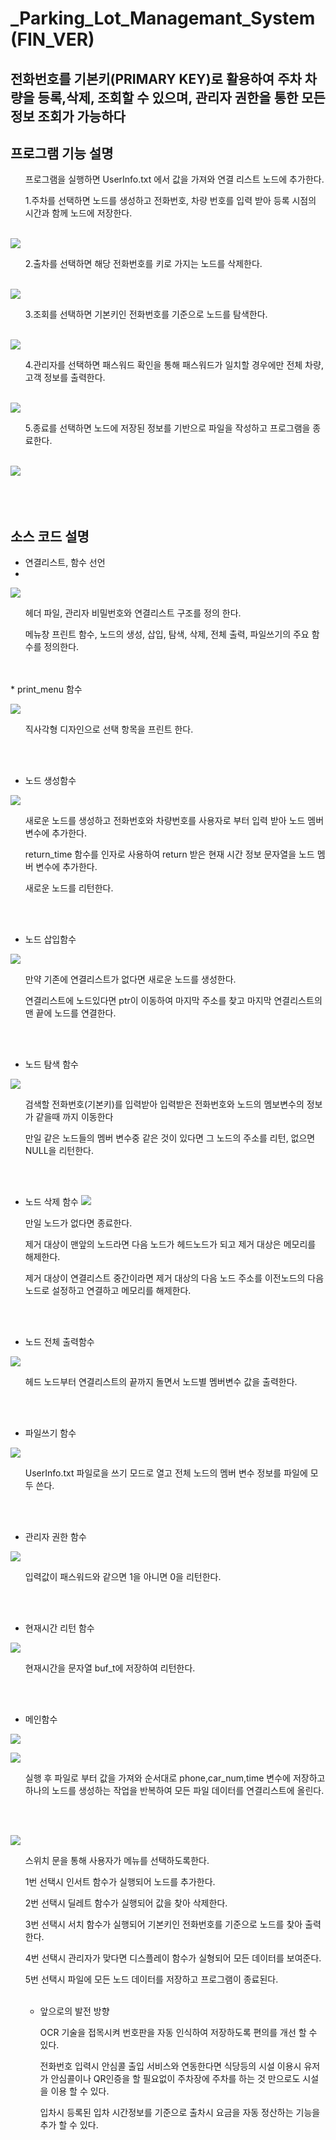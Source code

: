 # _Parking_Lot_Managemant_System (FIN_VER)

## 전화번호를 기본키(PRIMARY KEY)로 활용하여 주차 차량을 등록,삭제, 조회할 수 있으며, 관리자 권한을 통한 모든 정보 조회가 가능하다

## 프로그램 기능 설명 

<ul> 프로그램을 실행하면 UserInfo.txt 에서 값을 가져와 연결 리스트 노드에 추가한다. </ul>


<ol> 1.주차를 선택하면 노드를 생성하고 전화번호, 차량 번호를 입력 받아 등록 시점의 시간과 함께 노드에 저장한다. </ol>
</br>
<img src="https://github.com/Joong-main/Fin_ver_Parking_Lot_Managemant_System/blob/main/img/1%EB%B2%88%EC%84%A0%ED%83%9D.PNG" ><img>

<ol> 2.출차를 선택하면 해당 전화번호를 키로 가지는 노드를 삭제한다. </ol>
</br>
<img src="https://github.com/Joong-main/Fin_ver_Parking_Lot_Managemant_System/blob/main/img/2%EB%B2%88%EC%84%A0%ED%83%9D.PNG"></src>
<ol> 3.조회를 선택하면 기본키인 전화번호를 기준으로 노드를 탐색한다. </ol>
</br>
<img src="https://github.com/Joong-main/Fin_ver_Parking_Lot_Managemant_System/blob/main/img/3%EB%B2%88%20%EC%84%A0%ED%83%9D.PNG"></src>
<ol> 4.관리자를 선택하면 패스워드 확인을 통해 패스워드가 일치할 경우에만 전체 차량, 고객 정보를 출력한다. </ol>
</br>
<img src="https://github.com/Joong-main/Fin_ver_Parking_Lot_Managemant_System/blob/main/img/4%EB%B2%88%EC%84%A0%ED%83%9D.PNG"></src>
<ol> 5.종료를 선택하면 노드에 저장된 정보를 기반으로 파일을 작성하고 프로그램을 종료한다. </ol>
</br>
<img src="https://github.com/Joong-main/Fin_ver_Parking_Lot_Managemant_System/blob/main/img/5%EB%B2%88%20%EC%84%A0%ED%83%9D.PNG"></src>

</br>
</br>
</br>
</br>

## 소스 코드 설명

* 연결리스트, 함수 선언
* 
 <img src= "https://github.com/Joong-main/Fin_ver_Parking_Lot_Managemant_System/blob/main/img/1.%20%EC%97%B0%EA%B2%B0%EB%A6%AC%EC%8A%A4%ED%8A%B8%20%EB%B0%8F%20%ED%95%A8%EC%88%98%20%EC%84%A0%EC%96%B8.PNG" ></img>
 
 <ol>헤더 파일, 관리자 비밀번호와 연결리스트 구조를 정의 한다.</ol>
 <ol>메뉴창 프린트 함수, 노드의 생성, 삽입, 탐색, 삭제, 전체 출력, 파일쓰기의 주요 함수를 정의한다.</ol>
 
 
</br>
</br>
* print_menu 함수

<img src="https://github.com/Joong-main/Fin_ver_Parking_Lot_Managemant_System/blob/main/img/5.%20%ED%94%84%EB%A6%B0%ED%8A%B8%20%EB%A9%94%EB%89%B4%ED%95%A8%EC%88%98.PNG"></img>

<ol>직사각형 디자인으로 선택 항목을 프린트 한다.</ol>

</br>
</br>

* 노드 생성함수
 
<img src="https://github.com/Joong-main/Fin_ver_Parking_Lot_Managemant_System/blob/main/img/6.%20%EB%85%B8%EB%93%9C%EC%83%9D%EC%84%B1%ED%95%A8%EC%88%98.PNG"></img>
<ol> 새로운 노드를 생성하고 전화번호와 차량번호를 사용자로 부터 입력 받아 노드 멤버 변수에 추가한다.</ol>
<ol>return_time 함수를 인자로 사용하여 return 받은 현재 시간 정보 문자열을 노드 멤버 변수에 추가한다.</ol>
<ol>새로운 노드를 리턴한다.</ol>

</br>
</br>

* 노드 삽입함수

<img src="https://github.com/Joong-main/Fin_ver_Parking_Lot_Managemant_System/blob/main/img/7.%20%EB%85%B8%EB%93%9C%EC%B6%94%EA%B0%80%ED%95%A8%EC%88%98.PNG"><img>

<ol>만약 기존에 연결리스트가 없다면 새로운 노드를 생성한다.</ol>
<ol>연결리스트에 노드있다면 ptr이 이동하여 마지막 주소를 찾고 마지막 연결리스트의 맨 끝에 노드를 연결한다.</ol>

</br>
</br>

* 노드 탐색 함수
 
<img src="https://github.com/Joong-main/Fin_ver_Parking_Lot_Managemant_System/blob/main/img/8.%EB%85%B8%EB%93%9C%20%ED%83%90%EC%83%89%ED%95%A8%EC%88%98.PNG"></img>

<ol>검색할 전화번호(기본키)를 입력받아 입력받은 전화번호와 노드의 멤보변수의 정보가 같을때 까지 이동한다</ol>
<ol>만일 같은 노드들의 멤버 변수중 같은 것이 있다면 그 노드의 주소를 리턴, 없으면 NULL을 리턴한다.</ol>

</br>
</br>

* 노드 삭제 함수
<img src="https://github.com/Joong-main/Fin_ver_Parking_Lot_Managemant_System/blob/main/img/9.%EB%85%B8%EB%93%9C%20%EC%82%AD%EC%A0%9C%20%ED%95%A8%EC%88%98.PNG"></img>

<ol>만일 노드가 없다면 종료한다.</ol>
<ol>제거 대상이 맨앞의 노드라면 다음 노드가 헤드노드가 되고 제거 대상은 메모리를 해제한다.</ol>
<ol>제거 대상이 연결리스트 중간이라면 제거 대상의 다음 노드 주소를 이전노드의 다음 노드로 설정하고 연결하고 메모리를 해제한다.</ol>

</br>
</br>

* 노드 전체 출력함수

<img src ="https://github.com/Joong-main/Fin_ver_Parking_Lot_Managemant_System/blob/main/img/10.%EB%85%B8%EB%93%9C%20%EC%A0%84%EC%B2%B4%20%EC%B6%9C%EB%A0%A5.PNG"></img>

<ol>헤드 노드부터 연결리스트의 끝까지 돌면서 노드별 멤버변수 값을 출력한다.</ol>

</br>
</br>

* 파일쓰기 함수

<img src="https://github.com/Joong-main/Fin_ver_Parking_Lot_Managemant_System/blob/main/img/11.%20%ED%8C%8C%EC%9D%BC%20%EC%93%B0%EA%B8%B0%20%ED%95%A8%EC%88%98.PNG"></img>
<ol>UserInfo.txt 파일로을 쓰기 모드로 열고 전체 노드의 멤버 변수 정보를 파일에 모두 쓴다.</ol>

</br>
</br>

* 관리자 권한 함수

<img src="https://github.com/Joong-main/Fin_ver_Parking_Lot_Managemant_System/blob/main/img/12.%20%EA%B4%80%EB%A6%AC%EC%9E%90%20%EA%B6%8C%ED%95%9C%20%ED%95%A8%EC%88%98.PNG"></img>
<ol>입력값이 패스워드와 같으면 1을 아니면 0을 리턴한다.</ol>

</br>
</br>

* 현재시간 리턴 함수

<img src="https://github.com/Joong-main/Fin_ver_Parking_Lot_Managemant_System/blob/main/img/13.%20%ED%98%84%EC%9E%AC%EC%8B%9C%EA%B0%84%20%EB%A6%AC%ED%84%B4%ED%95%A8%EC%88%98.PNG"></img>
<ol> 현재시간을 문자열 buf_t에 저장하여 리턴한다.</ol>

</br>
</br>

* 메인함수

<img src="https://github.com/Joong-main/Fin_ver_Parking_Lot_Managemant_System/blob/main/img/2.%20%EB%A9%94%EC%9D%B8%ED%95%A8%EC%88%98.PNG"></img>

<img src="https://github.com/Joong-main/Fin_ver_Parking_Lot_Managemant_System/blob/main/img/3.%20%EB%A9%94%EC%9D%B8%20%ED%95%A8%EC%88%98.PNG"></img>

<ol>실행 후 파일로 부터 값을 가져와 순서대로 phone,car_num,time 변수에 저장하고 하나의 노드를 생성하는 작업을 반복하여 모든 파일 데이터를 연결리스트에 올린다.</ol>
</br>
</br>

<img src="https://github.com/Joong-main/Fin_ver_Parking_Lot_Managemant_System/blob/main/img/4.%EB%A9%94%EC%9D%B8%ED%95%A8%EC%88%98.PNG"></img>

<ol>스위치 문을 통해 사용자가 메뉴를 선택하도록한다.</ol>
<ol>1번 선택시 인서트 함수가 실행되어 노드를 추가한다.</ol>
<ol>2번 선택시 딜레트 함수가 실행되어 값을 찾아 삭제한다.</ol>
<ol>3번 선택시 서치 함수가 실행되어 기본키인 전화번호를 기준으로 노드를 찾아 출력한다.</ol>
<ol>4번 선택시 관리자가 맞다면 디스플레이 함수가 실형되어 모든 데이터를 보여준다.</ol>
<ol>5번 선택시 파일에 모든 노드 데이터를 저장하고 프로그램이 종료된다.

</br>
</br>

 + 앞으로의 발전 방향
 
 <ol> OCR 기술을 접목시켜 번호판을 자동 인식하여 저장하도록 편의를 개선 할 수 있다.</ol>
 
 <ol>전화번호 입력시 안심콜 출입 서비스와 연동한다면 식당등의 시설 이용시 유저가 안심콜이나 QR인증을 할 필요없이 주차장에 주차를 하는 것 만으로도 시설을 이용 할 수 있다.</ol>
 
 <ol>입차시 등록된 입차 시간정보를 기준으로 출차시 요금을 자동 정산하는 기능을 추가 할 수 있다.<ol>
